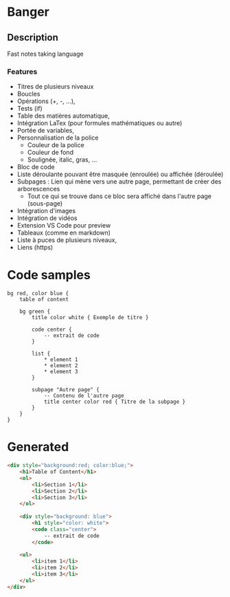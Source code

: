 # Banger

## Description

Fast notes taking language

### Features

- Titres de plusieurs niveaux
- Boucles
- Opérations (+, -, ...),
- Tests (if)
- Table des matières automatique,
- Intégration LaTex (pour formules mathématiques ou autre)
- Portée de variables,
- Personnalisation de la police
    - Couleur de la police
    - Couleur de fond
    - Soulignée, italic, gras, ...
- Bloc de code
- Liste déroulante pouvant être masquée (enroulée) ou affichée (déroulée)
- Subpages : Lien qui mène vers une autre page, permettant de créer des arborescences
    - Tout ce qui se trouve dans ce bloc sera affiché dans l'autre page (sous-page)
- Intégration d'images
- Intégration de vidéos
- Extension VS Code pour preview
- Tableaux (comme en markdown)
- Liste à puces de plusieurs niveaux,
- Liens (https)

# Code samples

```
bg red, color blue {
    table of content
    
    bg green {
        title color white { Exemple de titre }

        code center {
            -- extrait de code
        }

        list {
            * element 1
            * element 2
            * element 3
        }
        
        subpage "Autre page" {
            -- Contenu de l'autre page
            title center color red { Titre de la subpage }
        }
    }
}
```


# Generated

```html
<div style="background:red; color:blue;">
    <h1>Table of Content</h1>
    <ol>
        <li>Section 1</li>
        <li>Section 2</li>
        <li>Section 3</li>
    </ol>
    
    <div style="background: blue">
        <h1 style="color: white">
        <code class="center"> 
            -- extrait de code
        </code>
    
    <ul>
        <li>item 1</li>
        <li>item 2</li>
        <li>item 3</li>
    </ul>
</div>
```
